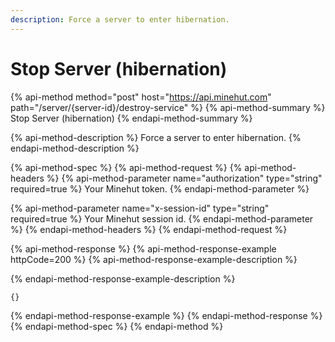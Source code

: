 ```yaml
---
description: Force a server to enter hibernation.
---
```


# Stop Server \(hibernation\)

{% api-method method="post" host="https://api.minehut.com" path="/server/{server-id}/destroy-service" %}
{% api-method-summary %}
Stop Server \(hibernation\)
{% endapi-method-summary %}

{% api-method-description %}
Force a server to enter hibernation.
{% endapi-method-description %}

{% api-method-spec %}
{% api-method-request %}
{% api-method-headers %}
{% api-method-parameter name="authorization" type="string" required=true %}
Your Minehut token.
{% endapi-method-parameter %}

{% api-method-parameter name="x-session-id" type="string" required=true %}
Your Minehut session id.
{% endapi-method-parameter %}
{% endapi-method-headers %}
{% endapi-method-request %}

{% api-method-response %}
{% api-method-response-example httpCode=200 %}
{% api-method-response-example-description %}

{% endapi-method-response-example-description %}

```
{}
```
{% endapi-method-response-example %}
{% endapi-method-response %}
{% endapi-method-spec %}
{% endapi-method %}

